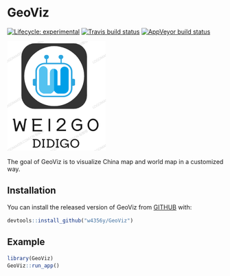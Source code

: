 
<!-- README.md is generated from README.Rmd. Please edit that file -->

# GeoViz

<!-- badges: start -->

[![Lifecycle:
experimental](https://img.shields.io/badge/lifecycle-experimental-orange.svg)](https://www.tidyverse.org/lifecycle/#experimental)
[![Travis build
status](https://travis-ci.org/w4356y/GeoViz.svg?branch=master)](https://travis-ci.org/w4356y/GeoViz)
[![AppVeyor build
status](https://ci.appveyor.com/api/projects/status/github/w4356y/GeoViz?branch=master&svg=true)](https://ci.appveyor.com/project/w4356y/GeoViz)
<!-- badges: end -->

![Alt text](inst/app/www/Wei2Go_logo.png?raw=true "Title")

The goal of GeoViz is to visualize China map and world map in a
customized way.

## Installation

You can install the released version of GeoViz from [GITHUB](github.com)
with:

``` r
devtools::install_github("w4356y/GeoViz")
```

## Example

``` r
library(GeoViz)
GeoViz::run_app()
```
